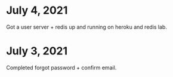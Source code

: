 # July 4, 2021

Got a user server + redis up and running on heroku and redis lab.

# July 3, 2021

Completed forgot password + confirm email.
